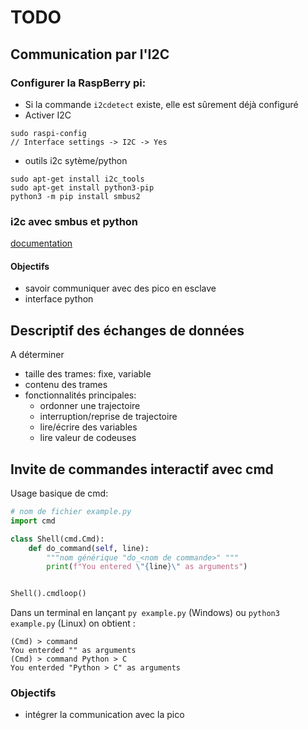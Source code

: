 # TODO

## Communication par l'I2C

### Configurer la RaspBerry pi:

 - Si la commande  `i2cdetect` existe, elle est sûrement déjà configuré
 - Activer I2C
```
sudo raspi-config
// Interface settings -> I2C -> Yes
```
 - outils i2c sytème/python
```
sudo apt-get install i2c_tools
sudo apt-get install python3-pip
python3 -m pip install smbus2
```

### i2c avec smbus et python
[documentation](https://pypi.org/project/smbus2/)

#### Objectifs
 - savoir communiquer avec des pico en esclave
 - interface python


## Descriptif des échanges de données
A déterminer

 - taille des trames: fixe, variable
 - contenu des trames
 - fonctionnalités principales:
   - ordonner une trajectoire
   - interruption/reprise de trajectoire
   - lire/écrire des variables
   - lire valeur de codeuses

##  Invite de commandes interactif avec cmd

Usage basique de cmd:

```py 
# nom de fichier example.py
import cmd

class Shell(cmd.Cmd): 
    def do_command(self, line):
        """nom générique "do_<nom de commande>" """
        print(f"You entered \"{line}\" as arguments")


Shell().cmdloop()
```
Dans un terminal en lançant `py example.py` (Windows) ou `python3 example.py` (Linux) on obtient :
```
(Cmd) > command
You enterded "" as arguments
(Cmd) > command Python > C
You enterded "Python > C" as arguments
```

 ### Objectifs

 - intégrer la communication avec la pico